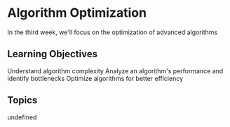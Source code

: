# Algorithm Optimization

In the third week, we'll focus on the optimization of advanced algorithms

## Learning Objectives
Understand algorithm complexity
Analyze an algorithm's performance and identify bottlenecks
Optimize algorithms for better efficiency

## Topics
undefined